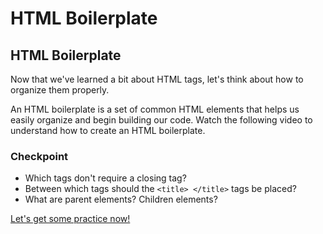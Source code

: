 # HTML Boilerplate

## HTML Boilerplate

Now that we've learned a bit about HTML tags, let's think about how to organize them properly.

An HTML boilerplate is a set of common HTML elements that helps us easily organize and begin building our code. Watch the following video to understand how to create an HTML boilerplate.

### Checkpoint

* Which tags don't require a closing tag?
* Between which tags should the `<title> </title>` tags be placed?
* What are parent elements? Children elements?

[Let's get some practice now!](hyperlinks-exercise.md)

